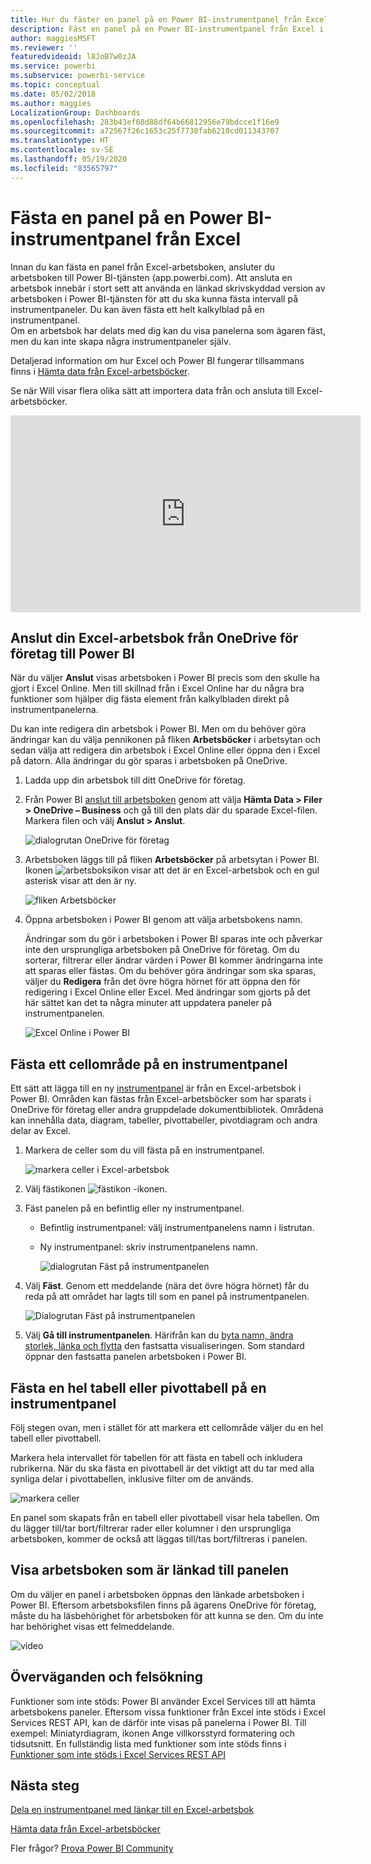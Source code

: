 ```yaml
---
title: Hur du fäster en panel på en Power BI-instrumentpanel från Excel
description: Fäst en panel på en Power BI-instrumentpanel från Excel i OneDrive för företag. Fästa intervall, diagram, tabeller
author: maggiesMSFT
ms.reviewer: ''
featuredvideoid: l8JoB7w0zJA
ms.service: powerbi
ms.subservice: powerbi-service
ms.topic: conceptual
ms.date: 05/02/2018
ms.author: maggies
LocalizationGroup: Dashboards
ms.openlocfilehash: 283b43ef60d88df64b66812956e79bdcce1f16e9
ms.sourcegitcommit: a72567f26c1653c25f7730fab6210cd011343707
ms.translationtype: HT
ms.contentlocale: sv-SE
ms.lasthandoff: 05/19/2020
ms.locfileid: "83565797"
---
```

# <a name="pin-a-tile-to-a-power-bi-dashboard-from-excel"></a>Fästa en panel på en Power BI-instrumentpanel från Excel
Innan du kan fästa en panel från Excel-arbetsboken, ansluter du arbetsboken till Power BI-tjänsten (app.powerbi.com). Att ansluta en arbetsbok innebär i stort sett att använda en länkad skrivskyddad version av arbetsboken i Power BI-tjänsten för att du ska kunna fästa intervall på instrumentpaneler. Du kan även fästa ett helt kalkylblad på en instrumentpanel.  
Om en arbetsbok har delats med dig kan du visa panelerna som ägaren fäst, men du kan inte skapa några instrumentpaneler själv. 

Detaljerad information om hur Excel och Power BI fungerar tillsammans finns i [Hämta data från Excel-arbetsböcker](https://go.microsoft.com/fwlink/?LinkID=521962).

Se när Will visar flera olika sätt att importera data från och ansluta till Excel-arbetsböcker.

<iframe width="560" height="315" src="https://www.youtube.com/embed/l8JoB7w0zJA" frameborder="0" allowfullscreen></iframe>

## <a name="connect-your-excel-workbook-from-onedrive-for-business-to-power-bi"></a>Anslut din Excel-arbetsbok från OneDrive för företag till Power BI
När du väljer **Anslut** visas arbetsboken i Power BI precis som den skulle ha gjort i Excel Online. Men till skillnad från i Excel Online har du några bra funktioner som hjälper dig fästa element från kalkylbladen direkt på instrumentpanelerna.

Du kan inte redigera din arbetsbok i Power BI. Men om du behöver göra ändringar kan du välja pennikonen på fliken **Arbetsböcker** i arbetsytan och sedan välja att redigera din arbetsbok i Excel Online eller öppna den i Excel på datorn. Alla ändringar du gör sparas i arbetsboken på OneDrive.

1. Ladda upp din arbetsbok till ditt OneDrive för företag.

2. Från Power BI [anslut till arbetsboken](../connect-data/service-excel-workbook-files.md) genom att välja **Hämta Data > Filer > OneDrive – Business** och gå till den plats där du sparade Excel-filen. Markera filen och välj **Anslut > Anslut**.

    ![dialogrutan OneDrive för företag](media/service-dashboard-pin-tile-from-excel/power-bi-connect.png)

3. Arbetsboken läggs till på fliken **Arbetsböcker** på arbetsytan i Power BI.  Ikonen ![arbetsboksikon](media/service-dashboard-pin-tile-from-excel/pbi_workbookicon.png) visar att det är en Excel-arbetsbok och en gul asterisk visar att den är ny.
    
    ![fliken Arbetsböcker](media/service-dashboard-pin-tile-from-excel/power-bi-workbooks.png)
4. Öppna arbetsboken i Power BI genom att välja arbetsbokens namn.

    Ändringar som du gör i arbetsboken i Power BI sparas inte och påverkar inte den ursprungliga arbetsboken på OneDrive för företag. Om du sorterar, filtrerar eller ändrar värden i Power BI kommer ändringarna inte att sparas eller fästas. Om du behöver göra ändringar som ska sparas, väljer du **Redigera** från det övre högra hörnet för att öppna den för redigering i Excel Online eller Excel. Med ändringar som gjorts på det här sättet kan det ta några minuter att uppdatera paneler på instrumentpanelen.
   
    ![Excel Online i Power BI](media/service-dashboard-pin-tile-from-excel/power-bi-opened.png)

## <a name="pin-a-range-of-cells-to-a-dashboard"></a>Fästa ett cellområde på en instrumentpanel
Ett sätt att lägga till en ny [instrumentpanel](../consumer/end-user-tiles.md) är från en Excel-arbetsbok i Power BI. Områden kan fästas från Excel-arbetsböcker som har sparats i OneDrive för företag eller andra gruppdelade dokumentbibliotek. Områdena kan innehålla data, diagram, tabeller, pivottabeller, pivotdiagram och andra delar av Excel.

1. Markera de celler som du vill fästa på en instrumentpanel.
   
    ![markera celler i Excel-arbetsbok](media/service-dashboard-pin-tile-from-excel/pbi_selectrange.png)
2. Välj fästikonen ![fästikon](media/service-dashboard-pin-tile-from-excel/pbi_pintile_small.png) -ikonen. 
3. Fäst panelen på en befintlig eller ny instrumentpanel. 
   
   * Befintlig instrumentpanel: välj instrumentpanelens namn i listrutan.
   * Ny instrumentpanel: skriv instrumentpanelens namn.
   
     ![dialogrutan Fäst på instrumentpanelen](media/service-dashboard-pin-tile-from-excel/pbi_dashdialog1.png)
4. Välj **Fäst**. Genom ett meddelande (nära det övre högra hörnet) får du reda på att området har lagts till som en panel på instrumentpanelen. 
   
    ![Dialogrutan Fäst på instrumentpanelen](media/service-dashboard-pin-tile-from-excel/power-bi-go-to-dashboard.png)
5. Välj **Gå till instrumentpanelen**. Härifrån kan du [byta namn, ändra storlek, länka och flytta](service-dashboard-edit-tile.md) den fastsatta visualiseringen. Som standard öppnar den fastsatta panelen arbetsboken i Power BI.

## <a name="pin-an-entire-table-or-pivottable-to-a-dashboard"></a>Fästa en hel tabell eller pivottabell på en instrumentpanel
Följ stegen ovan, men i stället för att markera ett cellområde väljer du en hel tabell eller pivottabell.

Markera hela intervallet för tabellen för att fästa en tabell och inkludera rubrikerna.  När du ska fästa en pivottabell är det viktigt att du tar med alla synliga delar i pivottabellen, inklusive filter om de används.

 ![markera celler](media/service-dashboard-pin-tile-from-excel/pbi_selecttable.png)

En panel som skapats från en tabell eller pivottabell visar hela tabellen.  Om du lägger till/tar bort/filtrerar rader eller kolumner i den ursprungliga arbetsboken, kommer de också att läggas till/tas bort/filtreras i panelen.

## <a name="view-the-workbook-linked-to-the-tile"></a>Visa arbetsboken som är länkad till panelen
Om du väljer en panel i arbetsboken öppnas den länkade arbetsboken i Power BI. Eftersom arbetsboksfilen finns på ägarens OneDrive för företag, måste du ha läsbehörighet för arbetsboken för att kunna se den. Om du inte har behörighet visas ett felmeddelande.  

 ![video](media/service-dashboard-pin-tile-from-excel/pin-from-excel.gif)

## <a name="considerations-and-troubleshooting"></a>Överväganden och felsökning
Funktioner som inte stöds: Power BI använder Excel Services till att hämta arbetsbokens paneler. Eftersom vissa funktioner från Excel inte stöds i Excel Services REST API, kan de därför inte visas på panelerna i Power BI. Till exempel: Miniatyrdiagram, ikonen Ange villkorsstyrd formatering och tidsutsnitt. En fullständig lista med funktioner som inte stöds finns i [Funktioner som inte stöds i Excel Services REST API](/sharepoint/dev/general-development/unsupported-features-in-excel-services-rest-api)

## <a name="next-steps"></a>Nästa steg
[Dela en instrumentpanel med länkar till en Excel-arbetsbok](../collaborate-share/service-share-dashboard-that-links-to-excel-onedrive.md)

[Hämta data från Excel-arbetsböcker](../connect-data/service-excel-workbook-files.md)

Fler frågor? [Prova Power BI Community](https://community.powerbi.com/)
